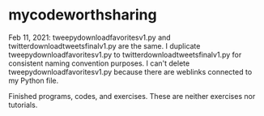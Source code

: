 # mycodeworthsharing
Feb 11, 2021:  tweepydownloadfavoritesv1.py and twitterdownloadtweetsfinalv1.py are the same.  I duplicate tweepydownloadfavoritesv1.py to twitterdownloadtweetsfinalv1.py for consistent naming convention purposes.  I can't delete tweepydownloadfavoritesv1.py because there are weblinks connected to my Python file.

Finished programs, codes, and exercises.  These are neither exercises nor tutorials.

